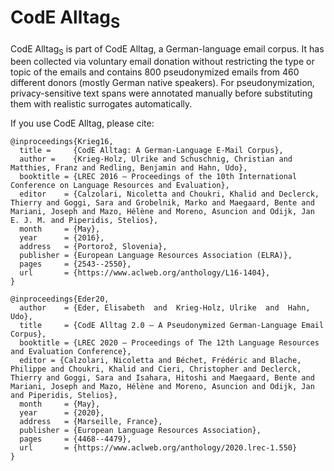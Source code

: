 # CodE Alltag<sub>S</sub>

CodE Alltag<sub>S</sub> is part of CodE Alltag, a German-language email corpus. It has been collected via voluntary email donation without restricting the type or topic of the emails and contains 800 pseudonymized emails from 460 different donors (mostly German native speakers). For pseudonymization, privacy-sensitive text spans were annotated manually before substituting them with realistic surrogates automatically.

If you use CodE Alltag, please cite:

```
@inproceedings{Krieg16,
  title =     {CodE Alltag: A German-Language E-Mail Corpus},
  author =    {Krieg-Holz, Ulrike and Schuschnig, Christian and Matthies, Franz and Redling, Benjamin and Hahn, Udo},
  booktitle = {LREC 2016 — Proceedings of the 10th International Conference on Language Resources and Evaluation},
  editor    = {Calzolari, Nicoletta and Choukri, Khalid and Declerck, Thierry and Goggi, Sara and Grobelnik, Marko and Maegaard, Bente and Mariani, Joseph and Mazo, Hélène and Moreno, Asuncion and Odijk, Jan E. J. M. and Piperidis, Stelios},
  month     = {May},
  year      = {2016},
  address   = {Portorož, Slovenia},
  publisher = {European Language Resources Association (ELRA)},
  pages     = {2543--2550},
  url       = {https://www.aclweb.org/anthology/L16-1404},
}

@inproceedings{Eder20,
  author    = {Eder, Elisabeth  and  Krieg-Holz, Ulrike  and  Hahn, Udo},
  title     = {CodE Alltag 2.0 — A Pseudonymized German-Language Email Corpus},
  booktitle = {LREC 2020 — Proceedings of The 12th Language Resources and Evaluation Conference},
  editor = {Calzolari, Nicoletta and Béchet, Frédéric and Blache, Philippe and Choukri, Khalid and Cieri, Christopher and Declerck, Thierry and Goggi, Sara and Isahara, Hitoshi and Maegaard, Bente and Mariani, Joseph and Mazo, Hélène and Moreno, Asuncion and Odijk, Jan and Piperidis, Stelios},
  month     = {May},
  year      = {2020},
  address   = {Marseille, France},
  publisher = {European Language Resources Association},
  pages     = {4468--4479},
  url       = {https://www.aclweb.org/anthology/2020.lrec-1.550}
}
```
